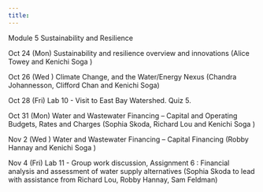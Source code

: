 ```yaml
---
title: 
---
```




Module 5 Sustainability and Resilience

Oct 24 (Mon) Sustainability and resilience overview and innovations (Alice Towey and Kenichi Soga )

Oct 26 (Wed ) Climate Change, and the Water/Energy Nexus (Chandra Johannesson, Clifford Chan and Kenichi Soga)

Oct 28 (Fri) Lab 10 - Visit to East Bay Watershed. Quiz 5.

Oct 31 (Mon) Water and Wastewater Financing – Capital and Operating Budgets, Rates and Charges (Sophia Skoda, Richard Lou and Kenichi Soga )

Nov 2 (Wed ) Water and Wastewater Financing – Capital Financing (Robby Hannay and Kenichi Soga )

Nov 4 (Fri) Lab 11 - Group work discussion, Assignment 6 : Financial analysis and assessment of water supply alternatives (Sophia Skoda to lead with assistance from Richard Lou, Robby Hannay, Sam Feldman)
